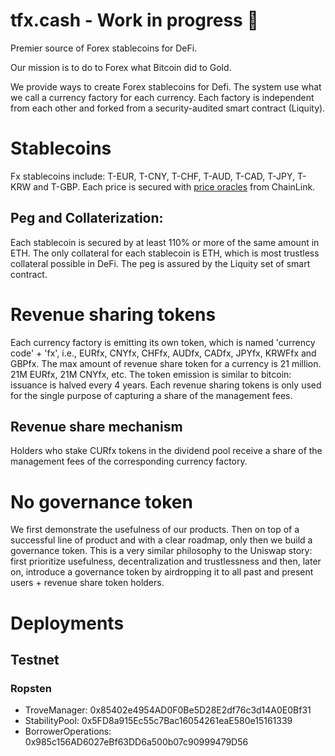 # tfx.cash - Work in progress 👷

Premier source of Forex stablecoins for DeFi.

Our mission is to do to Forex what Bitcoin did to Gold.

We provide ways to create Forex stablecoins for Defi. The system use what we call a currency factory for each currency. Each factory is independent from each other and forked from a security-audited smart contract (Liquity).

# Stablecoins
Fx stablecoins include: T-EUR, T-CNY, T-CHF, T-AUD, T-CAD, T-JPY, T-KRW and T-GBP. Each price is secured with [price oracles](https://data.chain.link/) from ChainLink. 
## Peg and Collaterization: 
Each stablecoin is secured by at least 110% or more of the same amount in ETH. The only collateral for each stablecoin is ETH, which is most trustless collateral possible in DeFi. The peg is assured by the Liquity set of smart contract.

# Revenue sharing tokens
Each currency factory is emitting its own token, which is named 'currency code' + 'fx', i.e., EURfx, CNYfx, CHFfx, AUDfx, CADfx, JPYfx, KRWFfx and GBPfx. The max amount of revenue share token for a currency is 21 million. 21M EURfx, 21M CNYfx, etc. The token emission is similar to bitcoin: issuance is halved every 4 years. Each revenue sharing tokens is only used for the single purpose of capturing a share of the management fees.

## Revenue share mechanism
Holders who stake CURfx tokens in the dividend pool receive a share of the management fees of the corresponding currency factory.

# No governance token
We first demonstrate the usefulness of our products. Then on top of a successful line of product and with a clear roadmap, only then we build a governance token. This is a very similar philosophy to the Uniswap story: first prioritize usefulness, decentralization and trustlessness and then, later on, introduce a governance token by airdropping it to all past and present users + revenue share token holders. 

# Deployments

## Testnet

### Ropsten

* TroveManager: 0x85402e4954AD0F0Be5D28E2df76c3d14A0E0Bf31
* StabilityPool: 0x5FD8a915Ec55c7Bac16054261eaE580e15161339
* BorrowerOperations: 0x985c156AD6027eBf63DD6a500b07c90999479D56
